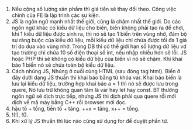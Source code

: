 1. Nếu cộng số lượng sản phẩm thì giá tiền sẽ thay đổi theo. Công việc chính của FE là lập trình các sự kiện.
2. JS là ngôn ngữ mạnh nhất thế giới, cũng là chậm nhất thế giới. Do các ngôn ngữ khác có kiểu dữ liệu cho biến, biến không phải tạo ra để chơi, khi 1 kiểu dữ liệu được sinh ra, thì nó sẽ tạo 1 biến trên vùng nhớ, đảm bộ sự ràng buộc của kiểu dữ liệu, mỗi kiểu dữ liệu chỉ chứa được tối đa 1 giá trị do dựa vào vùng nhớ. Trong DB thì có thể giới hạn số lượng dữ liệu vd tạo trường chỉ chứa 10 số điện thoại số int, nếu nhập nhiều hơn sẽ lỗi. JS hoặc PHP thì sẽ không có kiểu dữ liệu của biến vì nó sẽ chậm. Khi khai báo 1 biến nó sẽ chứa toàn bộ kiểu dữ liệu.
3. Cách nhúng JS, Nhúng ở cuối cùng HTML (sau đóng tag html). Biến ở đây dưới dạng JS thuần thì khai báo bằng từ khóa var. Khai báo biến là lưu lại kiểu dữ liệu, trường hợp khai báo a = 1 thì nó sẽ được lưu trong quere, Nó lưu trữ không quan tâm là var hay let hay const. BT thường ngôn ngữ sẽ dịch trực tiếp, nhưng JS thì dịch phải qua quere rồi mới dịch về mã máy bằng C++ rồi browser mới đọc.
4. hậu tố + tổng, tiền tố + tăng. ++x = tăng, x++ = tổng.
5. !(!), !().
6. Khi xử lý JS thuần thì lúc nào cũng sử dụng for để duyệt phần tử. 